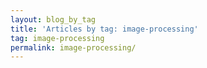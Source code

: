 ```yaml
---
layout: blog_by_tag
title: 'Articles by tag: image-processing'
tag: image-processing
permalink: image-processing/
---
```

